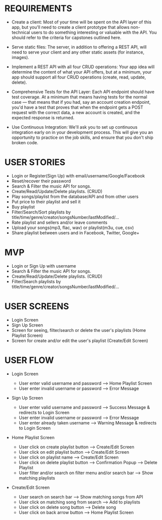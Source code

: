 # REQUIREMENTS

- Create a client: Most of your time will be spent on the API layer of this app, but you'll need to create a client prototype that allows non-technical users to do something interesting or valuable with the API. You should refer to the criteria for capstones outlined here.

- Serve static files: The server, in addition to offering a REST API, will need to serve your client and any other static assets (for instance, images).

- Implement a REST API with all four CRUD operations: Your app idea will determine the content of what your API offers, but at a minimum, your app should support all four CRUD operations (create, read, update, delete).

- Comprehensive Tests for the API Layer: Each API endpoint should have test coverage. At a minimum that means having tests for the normal case — that means that if you had, say an account creation endpoint, you'd have a test that proves that when the endpoint gets a POST request with the correct data, a new account is created, and the expected response is returned.

- Use Continuous Integration: We'll ask you to set up continuous integration early on in your development process. This will give you an opportunity to practice on the job skills, and ensure that you don't ship broken code.


# USER STORIES

+ Login or Register(Sign Up) with email/username/Google/Facebook
+ Reset/recover their password
+ Search & Filter the music API for songs.
+ Create/Read/Update/Delete playlists. (CRUD)    
+ Play songs/playlist from the database/API and from other users
+ Put price to their playlist and sell it 
+ Buy playlist
+ Filter/Search/Sort playlists by title/time/genre/creator/songsNumber/lastModified/...        
+ Rate playlist and sellers and/or leave comments
+ Upload your songs(mp3, flac, wav) or playlist(m3u, cue, csv)
+ Share playlist between users and in Facebook, Twitter, Google+ 


# MVP

+ Login or Sign Up with username
+ Search & Filter the music API for songs.
+ Create/Read/Update/Delete playlists. (CRUD)    
+ Filter/Search playlists by title/time/genre/creator/songsNumber/lastModified/...


# USER SCREENS

+ Login Screen
+ Sign Up Screen
+ Screen for seeing, filter/search or delete the user's playlists (Home Playlist Screen)
+ Screen for create and/or edit the user's playlist (Create/Edit Screen)    


# USER FLOW

+ Login Screen
    - User enter valid username and password --> Home Playlist Screen
    - User enter invalid username or password --> Error Message

+ Sign Up Screen
    - User enter valid username and password --> Success Message & redirects to Login Screen
    - User enter invalid username or password --> Error Message
    - User enter already taken username --> Warning Message & redirects to Login Screen
    
+ Home Playlist Screen 
    - User click on create playlist button --> Create/Edit Screen
    - User click on edit playlist button -->  Create/Edit Screen
    - User click on playlist name -->  Create/Edit Screen
    - User click on delete playlist button --> Confirmation Popup --> Delete Playlist        
    - User filter and/or search on filter menu and/or search bar --> Show matching playlists

+ Create/Edit Screen
    - User search on search bar --> Show matching songs from API
    - User click on matching song from search --> Add to playlists
    - User click on delete song button --> Delete song
    - User click on back arrow button --> Home Playlist Screen
